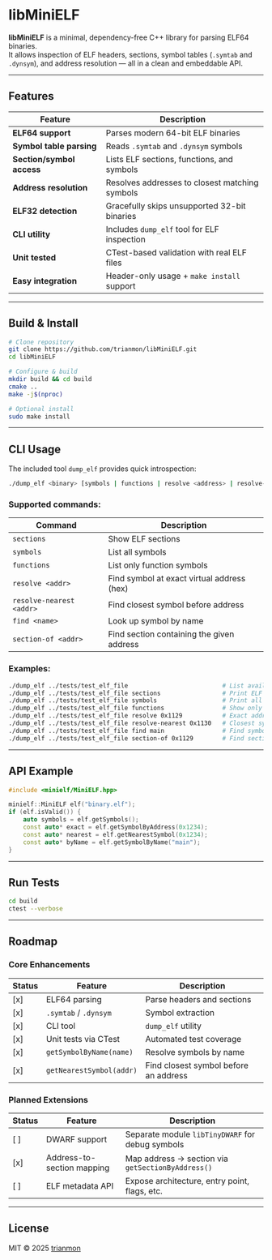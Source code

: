 # libMiniELF

**libMiniELF** is a minimal, dependency-free C++ library for parsing ELF64 binaries.  
It allows inspection of ELF headers, sections, symbol tables (`.symtab` and `.dynsym`), and address resolution — all in a clean and embeddable API.

---

## Features

| Feature                   | Description                                      |
|---------------------------|--------------------------------------------------|
| **ELF64 support**         | Parses modern 64-bit ELF binaries                |
| **Symbol table parsing**  | Reads `.symtab` and `.dynsym` symbols            |
| **Section/symbol access** | Lists ELF sections, functions, and symbols       |
| **Address resolution**    | Resolves addresses to closest matching symbols   |
| **ELF32 detection**       | Gracefully skips unsupported 32-bit binaries     |
| **CLI utility**           | Includes `dump_elf` tool for ELF inspection      |
| **Unit tested**           | CTest-based validation with real ELF files       |
| **Easy integration**      | Header-only usage + `make install` support       |

---

## Build & Install

```bash
# Clone repository
git clone https://github.com/trianmon/libMiniELF.git
cd libMiniELF

# Configure & build
mkdir build && cd build
cmake ..
make -j$(nproc)

# Optional install
sudo make install
```

---

## CLI Usage

The included tool `dump_elf` provides quick introspection:

```bash
./dump_elf <binary> [symbols | functions | resolve <address> | resolve-nearest <address> | find <name> | sections | section-of <address>]
```

### Supported commands:

| Command                   | Description                                   |
|---------------------------|-----------------------------------------------|
| `sections`                | Show ELF sections                             |
| `symbols`                 | List all symbols                              |
| `functions`               | List only function symbols                    |
| `resolve <addr>`          | Find symbol at exact virtual address (hex)    |
| `resolve-nearest <addr>`  | Find closest symbol before address            |
| `find <name>`             | Look up symbol by name                        |
| `section-of <addr>`       | Find section containing the given address     |

### Examples:

```bash
./dump_elf ../tests/test_elf_file                          # List available commands
./dump_elf ../tests/test_elf_file sections                 # Print ELF sections
./dump_elf ../tests/test_elf_file symbols                  # Print all symbols
./dump_elf ../tests/test_elf_file functions                # Show only function symbols
./dump_elf ../tests/test_elf_file resolve 0x1129           # Exact address match
./dump_elf ../tests/test_elf_file resolve-nearest 0x1130   # Closest symbol ≤ address
./dump_elf ../tests/test_elf_file find main                # Find symbol by name
./dump_elf ../tests/test_elf_file section-of 0x1129        # Find section containing address
```

---

## API Example

```cpp
#include <minielf/MiniELF.hpp>

minielf::MiniELF elf("binary.elf");
if (elf.isValid()) {
    auto symbols = elf.getSymbols();
    const auto* exact = elf.getSymbolByAddress(0x1234);
    const auto* nearest = elf.getNearestSymbol(0x1234);
    const auto* byName = elf.getSymbolByName("main");
}
```

---

## Run Tests

```bash
cd build
ctest --verbose
```

---

## Roadmap

### Core Enhancements

| Status | Feature                  | Description                                    |
|--------|--------------------------|------------------------------------------------|
| [x]    | ELF64 parsing            | Parse headers and sections                     |
| [x]    | `.symtab` / `.dynsym`    | Symbol extraction                              |
| [x]    | CLI tool                 | `dump_elf` utility                             |
| [x]    | Unit tests via CTest     | Automated test coverage                        |
| [x]    | `getSymbolByName(name)`  | Resolve symbols by name                        |
| [x]    | `getNearestSymbol(addr)` | Find closest symbol before an address          |

### Planned Extensions

| Status | Feature                    | Description                                         |
|--------|----------------------------|-----------------------------------------------------|
| [ ]    | DWARF support              | Separate module `libTinyDWARF` for debug symbols    |
| [x]    | Address-to-section mapping | Map address → section via `getSectionByAddress()`   |
| [ ]    | ELF metadata API           | Expose architecture, entry point, flags, etc.       |

---

## License

MIT © 2025 [trianmon](https://github.com/trianmon)